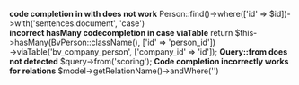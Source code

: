 **code completion in with does not work**
Person::find()->where(['id' => $id])->with('sentences.document', 'case')  
**incorrect hasMany codecompletion in case viaTable**
return $this->hasMany(BvPerson::className(), ['id' => 'person_id'])  
            ->viaTable('bv_company_person', ['company_id' => 'id']);
**Query::from does not detected**
$query->from('scoring');
**Code completion incorrectly works for relations**
$model->getRelationName()->andWhere('<caret>')

           